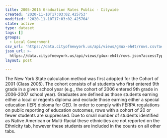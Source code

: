 ```yaml
---
title: 2005-2015 Graduation Rates Public - Citywide
created: '2020-11-10T17:03:02.425753'
modified: '2020-11-10T17:03:02.425764'
state: active
type: dataset
tags: []
groups:
  - Local Government
csv_url: 'https://data.cityofnewyork.us/api/views/g4ux-eh4t/rows.csv?accessType=DOWNLOAD'
json_url: >-
  https://data.cityofnewyork.us/api/views/g4ux-eh4t/rows.json?accessType=DOWNLOAD
layout: post

---
```

The New York State calculation method was first adopted for the Cohort of 2001 (Class 2005). The cohort consists of al students who first entered 9th grade in a given school year (e.g., the cohort of 2006 entered 9th grade in 2006-2007 school year). Graduates are defined as those students earning either a local or regents diploma and exclude those earning either a special education (IEP) diploma for GED. In order to comply with FERPA regulations on public reporting of education outcomes, rows with a cohort of 20 or fewer students are suppressed. Due to small number of students identified as Native American or Multi-Racial these ethnicities are not reported on the Ethnicity tab, however these students are included in the counts on all other tabs.
